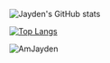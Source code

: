 ![Jayden's GitHub stats](https://github-readme-stats.vercel.app/api?username=AmJayden&count_private=true&include_all_commits=true)

[![Top Langs](https://github-readme-stats.vercel.app/api/top-langs/?username=AmJayden)](https://github.com/anuraghazra/github-readme-stats)

<p> <img src="https://komarev.com/ghpvc/?username=AmJayden&color=3e7834" alt="AmJayden" />
